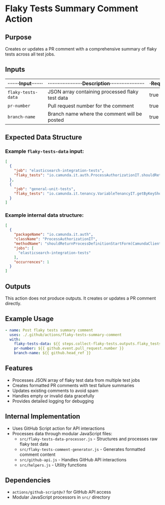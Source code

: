 # Flaky Tests Summary Comment Action

## Purpose

Creates or updates a PR comment with a comprehensive summary of flaky tests across all test jobs.

## Inputs

| ·······Input······· | ·····················Description····················· | ·Required· | ·Default· |
|---------------------|-------------------------------------------------------|------------|-----------|
| `flaky-tests-data`  | JSON array containing processed flaky test data       | true       | N/A       |
| `pr-number`         | Pull request number for the comment                   | true       | N/A       |
| `branch-name`       | Branch name where the comment will be posted          | true       | N/A       |

## Expected Data Structure

### Example `flaky-tests-data` input:

```json
[
  {
    "job": "elasticsearch-integration-tests",
    "flaky_tests": "io.camunda.it.auth.ProcessAuthorizationIT.shouldReturnProcessDefinitionStartForm(CamundaClient, CamundaClient)"
  },
  {
    "job": "general-unit-tests",
    "flaky_tests": "io.camunda.it.tenancy.VariableTenancyIT.getByKeyShouldReturnTenantOwnedVariable(CamundaClient, CamundaClient) io.camunda.it.tenancy.VariableTenancyIT.shouldReturnOnlyTenantAVariables(CamundaClient)"
  }
]
```

### Example internal data structure:

```json
[
  {
    "packageName": "io.camunda.it.auth",
    "className": "ProcessAuthorizationIT",
    "methodName": "shouldReturnProcessDefinitionStartForm(CamundaClient, CamundaClient)",
    "jobs": [
      "elasticsearch-integration-tests"
    ],
    "occurrences": 1
  }
]
```

## Outputs

This action does not produce outputs. It creates or updates a PR comment directly.

## Example Usage

```yaml
- name: Post flaky tests summary comment
  uses: ./.github/actions/flaky-tests-summary-comment
  with:
    flaky-tests-data: ${{ steps.collect-flaky-tests.outputs.flaky_tests_data }}
    pr-number: ${{ github.event.pull_request.number }}
    branch-name: ${{ github.head_ref }}
```

## Features

- Processes JSON array of flaky test data from multiple test jobs
- Creates formatted PR comments with test failure summaries
- Updates existing comments to avoid spam
- Handles empty or invalid data gracefully
- Provides detailed logging for debugging

## Internal Implementation

- Uses GitHub Script action for API interactions
- Processes data through modular JavaScript files:
  - `src/flaky-tests-data-processor.js` - Structures and processes raw flaky test data
  - `src/flaky-tests-comment-generator.js` - Generates formatted comment content
  - `src/github-api.js` - Handles GitHub API interactions
  - `src/helpers.js` - Utility functions

## Dependencies

- `actions/github-script@v7` for GitHub API access
- Modular JavaScript processors in `src/` directory

